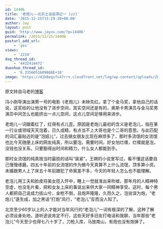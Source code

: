 ```yaml
---
id: 14406
title: '老炮儿——北京土话追溯之一 [zz]'
date: '2015-12-25T15:29:30+08:00'
author: Jay
layout: post
guid: 'http://www.jayxu.com/?p=14406'
permalink: /2015/12/25/14406
posturl_add_url:
    - 'yes'
views:
    - '2224'
dsq_thread_id:
    - '4432414472'
duoshuo_thread_id:
    - '6.3356051609868E+18'
image: 'https://d1k8eqsfs47rrv.cloudfront.net/log/wp-content/uploads/2015/12/Img432519855.jpg'
---
```


原文转自马老的<a href="http://blog.sina.com.cn/s/blog_5054769e0102wikz.html" target="_blank">博客</a>

冯小刚导演出演男一号的电影《老炮儿》未映先红。拿了个金马奖，拿他自己的话说，这奖给的让他没有了进步空间，其实空间还是有的，奥斯卡男演员与金马奖男演员中间怎么也能挤出一点儿空间，这点儿空间足够用来进步。

老炮儿一词跟着红了，红得有点儿歪。原因是老炮儿最初的含义是老泡儿，指在某一行业或领域天天泡着，日久成精，有点当不上大哥也是个二哥的意思。与此匹配的词汇最贴近的是“泡妞儿”，过去搞女朋友比现在麻烦多了，那时多流氓的女流氓也比今天随便上床的网友纯真，所以要泡，需要时间，好女怕烂缠，烂缠就是泡，没钱也没关系，只要豁得出时间和精力，什么女人都能到手。

那时女流氓的纯真按当时最损的话叫“装紧”，王朔的小说里写过，看不懂这话要自己慢慢琢磨。四五十年前的女流氓的作为搁今天真算不上什么流氓，顶多算小资。未婚跟男人上了床五十年前跟犯了命案差不多，今天的年轻人怎么也不能理解。

老泡儿用工夫和脸皮将美女揽入怀中，睡上一觉就准出来吹嘘，那年月的人精神特空虚，也没毛片看，把和女友上床的事说出来供大家一同精神享受。这时，每个男人都把自己说成力拔山兮，金枪不倒，且炮声隆隆，久而久之，泡讹误为炮，“老炮儿”遂生成，加之黑话“打炮”风行，“老泡儿”反而没人知了。

北京至少60岁以上的人才能对当年风行的“老泡儿”一词有极深的了解，这种了解必须设身处地，道听途说肯定不行，这些天好多旧友打电话和我聊，当年那些“老泡儿”今天至少也得七八十岁了，刀枪入库，马放南山，有炮也没有炮弹了。